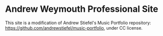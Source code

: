 # Andrew Weymouth Professional Site

This site is a modification of Andrew Stiefel's Music Portfolio repository: https://github.com/andrewstiefel/music-portfolio, under CC license. 
